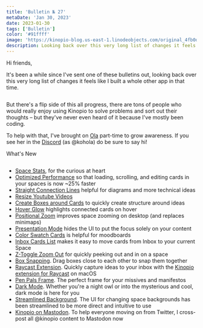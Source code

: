 ```yaml
---
title: 'Bulletin № 27'
metaDate: 'Jan 30, 2023'
date: 2023-01-30
tags: ['Bulletin']
color: '#91ffff'
image: 'https://kinopio-blog.us-east-1.linodeobjects.com/original_4fb0dd85fd78d811605f59798d48eda5.jpg'
description: Looking back over this very long list of changes it feels like I built a whole other app in that time
---
```


<p>Hi friends,</p>

<p>It's been a while since I've sent one of these bulletins out, looking back over this very long list of changes it feels like I built a whole other app in that time.</p>

<p>
<img class="wide" src="https://kinopio-blog.us-east-1.linodeobjects.com/original_4fb0dd85fd78d811605f59798d48eda5.jpg" alt="" />
</p>

  <p>But there's a flip side of this all progress, there are tons of people who would really enjoy using Kinopio to solve problems and sort out their thoughts – but they've never even heard of it because I've mostly been coding. </p>
<p>To help with that, I've brought on <a href="https://mobile.twitter.com/koholaa">Ola</a> part-time to grow awareness. If you see her in the <a href="https://discord.gg/h2sR45Nby8">Discord</a> (as @kohola) do be sure to say hi!</p>


<p>
  <span class="badge info">What's New</span>
</p>

<p>
  <img class="small" src="https://updates.kinopio.club/dark-mode-thumb-small.png" alt="" />
</p>
<ul>
<li><a href="https://twitter.com/KinopioClub/status/1593715110157099009">Space Stats</a>, for the curious at heart</li>
<li><a href="https://twitter.com/KinopioClub/status/1592940445575020544">Optimized Performance</a> so that loading, scrolling, and editing cards in your spaces is now ~25% faster</li>
<li><a href="https://twitter.com/KinopioClub/status/1592568555866042368">Straight Connection Lines</a> helpful for diagrams and more technical ideas</li>
<li><a href="https://twitter.com/KinopioClub/status/1593978290347200513">Resize Youtube Videos</a></li>
<li><a href="https://twitter.com/KinopioClub/status/1594717872089190400">Create Boxes around Cards</a> to quickly create structure around ideas</li>
<li><a href="https://twitter.com/KinopioClub/status/1605221761070813185">Hover Glow</a> highlights connected cards on hover</li>
<li><a href="https://blog.kinopio.club/posts/positional-zoom/">Positional Zoom</a> improves space zooming on desktop (and replaces minimaps)</li>
<li><a href="https://blog.kinopio.club/posts/presentation-mode/">Presentation Mode</a> hides the UI to put the focus solely on your content</li>
<li><a href="https://blog.kinopio.club/posts/color-swatch-cards/">Color Swatch Cards</a> is helpful for moodboards</li>
<li><a href="https://blog.kinopio.club/posts/inbox-cards-list/">Inbox Cards List</a> makes it easy to move cards from Inbox to your current Space</li>
<li><a href="https://blog.kinopio.club/posts/z-toggle-zoom-out/">Z-Toggle Zoom Out</a> for quickly peeking out and in on a space</li>
<li><a href="https://blog.kinopio.club/posts/box-snapping/">Box Snapping</a>. Drag boxes close to each other to snap them together</li>
<li><a href="https://blog.kinopio.club/posts/raycast-extension/">Raycast Extension</a>. Quickly capture ideas to your inbox with the <a href="https://www.raycast.com/pirijan/kinopio-inbox">Kinopio extension for Raycast</a> on macOS</li>
<li><a href="https://blog.kinopio.club/posts/pen-pals-frame/">Pen Pals Frame</a>. The perfect frame for your missives and manifestos</li>
<li><a href="https://blog.kinopio.club/posts/dark-mode/">Dark Mode</a>. Whether you're a night owl or into the mysterious and cool, dark mode is here for you</li>
<li><a href="https://blog.kinopio.club/posts/streamlined-backgrounds/">Streamlined Background</a>. The UI for changing space backgrounds has been streamlined to be more direct and intuitive to use</li>
<li><a href="https://pkm.social/@kinopio">Kinopio on Mastodon</a>. To help everyone moving on from Twitter, I cross-post all @kinopio content to Mastodon now</li>
</ul>
